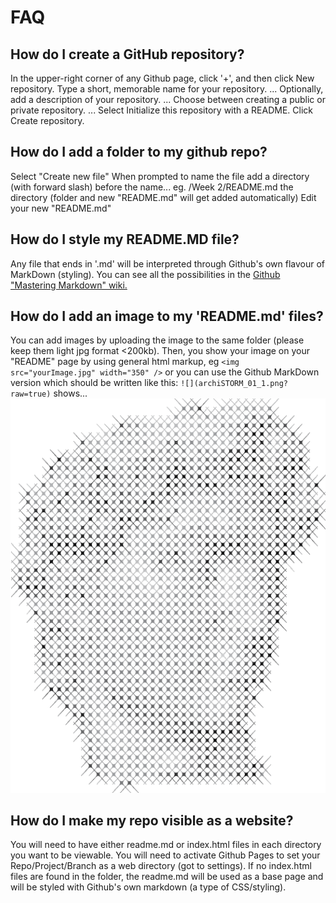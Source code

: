 # FAQ

## How do I create a GitHub repository?

In the upper-right corner of any Github page, click '+', and then click New repository.
Type a short, memorable name for your repository. ...
Optionally, add a description of your repository. ...
Choose between creating a public or private repository. ...
Select Initialize this repository with a README.
Click Create repository.

## How do I add a folder to my github repo?

Select "Create new file"
When prompted to name the file add a directory (with forward slash) before the name... eg. /Week 2/README.md the directory (folder and new "README.md" will get added automatically)
Edit your new "README.md"

## How do I style my README.MD file?
Any file that ends in '.md' will be interpreted through Github's own flavour of MarkDown (styling). You can see all the possibilities in the [Github "Mastering Markdown" wiki.](https://guides.github.com/features/mastering-markdown/)

## How do I add an image to my 'README.md' files?

You can add images by uploading the image to the same folder (please keep them light jpg format <200kb).
Then, you show your image on your "README" page by using general html markup, eg `<img src="yourImage.jpg" width="350" />` or you can use the Github MarkDown version which should be written like this: `![](archiSTORM_01_1.png?raw=true)` shows...
![](archiSTORM_01_1.png?raw=true)

## How do I make my repo visible as a website?

You will need to have either readme.md or index.html files in each directory you want to be viewable. You will need to activate Github Pages to set your Repo/Project/Branch as a web directory (got to settings). If no index.html files are found in the folder, the readme.md will be used as a base page and will be styled with Github's own markdown (a type of CSS/styling).
